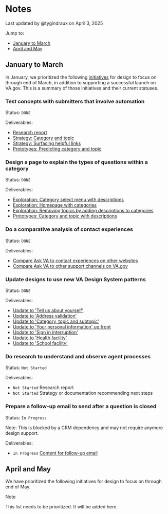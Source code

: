 # Notes

Last updated by @tygindraux on April 3, 2025

Jump to:
- [January to March](#january-to-march)
- [April and May](#april-and-may)

## January to March

In January, we prioritized the following [initiatives](https://github.com/department-of-veterans-affairs/va.gov-team/blob/master/products/ask-va/product/Phase%202%3A%20Initiatives.md) for design to focus on through end of March, in addition to supporting a successful launch on VA.gov. This is a summary of those initiatives and their current statuses.

### Test concepts with submitters that involve automation
Status: `DONE`

Deliverables:
- [Research report](https://github.com/department-of-veterans-affairs/va.gov-team/blob/master/products/ask-va/design/User%20research/01-2025%20Automation%20concept%20testing/Findings.md)
- [Strategy: Category and topic](https://github.com/department-of-veterans-affairs/va.gov-team/blob/master/products/ask-va/design/Strategy/Phase%202/2025-03%20Design%20strategy%3A%20Categories%2C%20topics%20and%20subtopics%20in%20Phase%202.md)
- [Strategy: Surfacing helpful links](https://github.com/department-of-veterans-affairs/va.gov-team/blob/master/products/ask-va/design/Strategy/Phase%202/2025-03%20Design%20strategy%3A%20Recommend%20helpful%20links%20in%20Phase%202.md)
- [Prototypes: Predicting category and topic](https://www.figma.com/design/YoeGJtWzHEH2bX2S4EGyBG/Ask-VA-Form---Phase-II-exploration?t=F3Grt4jPAGdiu2Gs-0)

### Design a page to explain the types of questions within a category
Status: `DONE`

Deliverables:
- [Exploration: Category select menu with descriptions](https://www.figma.com/design/YoeGJtWzHEH2bX2S4EGyBG/Ask-VA-Form---Phase-II-exploration?node-id=315-10165)
- [Exploration: Homepage with categories](https://www.figma.com/design/YoeGJtWzHEH2bX2S4EGyBG/Ask-VA-Form---Phase-II-exploration?node-id=260-81417)
- [Exploration: Removing topics by adding descriptions to categories](https://app.mural.co/t/departmentofveteransaffairs9999/m/departmentofveteransaffairs9999/1741702340480/288cfc4797e474c383fb24421fa7a6588f2d7779?wid=0-1741982819112)
- [Prototypes: Category and topic with descriptions](https://www.figma.com/design/YoeGJtWzHEH2bX2S4EGyBG/Ask-VA-Form---Phase-II-exploration?t=F3Grt4jPAGdiu2Gs-0)

### Do a comparative analysis of contact experiences
Status: `DONE`

Deliverables:
- [Compare Ask VA to contact experiences on other websites](https://github.com/department-of-veterans-affairs/va.gov-team/blob/master/products/ask-va/design/User%20research/02-2025%20Comparative%20analysis/Compare%20Ask%20VA%20to%20contact%20experiences%20on%20other%20websites.md)
- [Compare Ask VA to other support channels on VA.gov](https://github.com/department-of-veterans-affairs/va.gov-team/blob/master/products/ask-va/design/User%20research/02-2025%20Comparative%20analysis/Compare%20Ask%20VA%20to%20other%20support%20channels%20on%20VA.gov.md)

### Update designs to use new VA Design System patterns
Status: `DONE`

Deliverables:
- [Update to 'Tell us about yourself'](https://www.figma.com/design/aQ6JsjD4pvMxSVPAZHllMX/AVA-Page-Library?node-id=240-49159)
- [Update to 'Address validation'](https://www.figma.com/design/aQ6JsjD4pvMxSVPAZHllMX/AVA-Page-Library?node-id=1411-282221&t=ERdw3sy1L0TyH6vV-4)
- [Update to 'Category, topic and subtopic'](https://www.figma.com/design/aQ6JsjD4pvMxSVPAZHllMX/AVA-Page-Library?node-id=7191-80732)
- [Update to 'Your personal information' up front](https://www.figma.com/design/aQ6JsjD4pvMxSVPAZHllMX/AVA-Page-Library?node-id=7189-69325)
- [Update to 'Sign in interruption'](https://www.figma.com/design/aQ6JsjD4pvMxSVPAZHllMX/AVA-Page-Library?node-id=6868-141914)
- [Update to 'Health facility'](https://www.figma.com/design/aQ6JsjD4pvMxSVPAZHllMX/AVA-Page-Library?node-id=1-5097)
- [Update to 'School facility'](https://www.figma.com/design/aQ6JsjD4pvMxSVPAZHllMX/AVA-Page-Library?node-id=1411-250267)

### Do research to understand and observe agent processes
Status: `Not Started`

Deliverables:
- `Not Started` Research report
- `Not Started` Strategy or documentation recommending next steps

### Prepare a follow-up email to send after a question is closed
Status: `In Progress`

Note: This is blocked by a CRM dependency and may not require anymore design support.

Deliverables:
- `In Progress` [Content for follow-up email](https://github.com/department-of-veterans-affairs/va.gov-team/blob/master/products/ask-va/design/Strategy/Phase%202/2025-02%20Follow-up%20email.md)

## April and May

We have prioritized the following initiatives for design to focus on through end of May.

> [!NOTE]
> This list needs to be prioritized. It will be added here.
